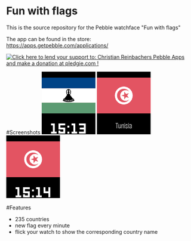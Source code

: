 Fun with flags
==============

This is the source repository for the Pebble watchface "Fun with flags"

The app can be found in the store: https://apps.getpebble.com/applications/

<a href='https://pledgie.com/campaigns/28156'><img alt='Click here to lend your support to: Christian Reinbachers Pebble Apps and make a donation at pledgie.com !' src='https://pledgie.com/campaigns/28156.png?skin_name=chrome' border='0' ></a>

#Screenshots
<img src="https://github.com/reini1305/funwithflags/raw/master/store/pebble_screenshot_2015-11-28_14-13-42.png"></img>
<img src="https://github.com/reini1305/funwithflags/raw/master/store/pebble_screenshot_2015-11-28_14-14-04.png"></img>
<img src="https://github.com/reini1305/funwithflags/raw/master/store/pebble_screenshot_2015-11-28_14-14-10.png"></img>


#Features
- 235 countries
- new flag every minute
- flick your watch to show the corresponding country name
